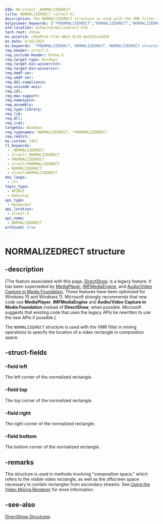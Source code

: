 ```yaml
---
UID: NS:strmif._NORMALIZEDRECT
title: NORMALIZEDRECT (strmif.h)
description: The NORMALIZEDRECT structure is used with the VMR filter in mixing operations to specify the location of a video rectangle in composition space.
helpviewer_keywords: ["*PNORMALIZEDRECT","NORMALIZEDRECT","NORMALIZEDRECT structure [DirectShow]","NORMALIZEDRECT2","PNORMALIZEDRECT","PNORMALIZEDRECT structure pointer [DirectShow]","dshow.normalizedrect","strmif/NORMALIZEDRECT","strmif/PNORMALIZEDRECT"]
old-location: dshow\normalizedrect.htm
tech.root: dshow
ms.assetid: c40a0feb-f33e-40e3-9c58-0a22d2aa1858
ms.date: 4/26/2023
ms.keywords: '*PNORMALIZEDRECT, NORMALIZEDRECT, NORMALIZEDRECT structure [DirectShow], NORMALIZEDRECT2, PNORMALIZEDRECT, PNORMALIZEDRECT structure pointer [DirectShow], dshow.normalizedrect, strmif/NORMALIZEDRECT, strmif/PNORMALIZEDRECT'
req.header: strmif.h
req.include-header: Dshow.h
req.target-type: Windows
req.target-min-winverclnt: 
req.target-min-winversvr: 
req.kmdf-ver: 
req.umdf-ver: 
req.ddi-compliance: 
req.unicode-ansi: 
req.idl: 
req.max-support: 
req.namespace: 
req.assembly: 
req.type-library: 
req.lib: 
req.dll: 
req.irql: 
targetos: Windows
req.typenames: NORMALIZEDRECT, *PNORMALIZEDRECT
req.redist: 
ms.custom: 19H1
f1_keywords:
 - _NORMALIZEDRECT
 - strmif/_NORMALIZEDRECT
 - PNORMALIZEDRECT
 - strmif/PNORMALIZEDRECT
 - NORMALIZEDRECT
 - strmif/NORMALIZEDRECT
dev_langs:
 - c++
topic_type:
 - APIRef
 - kbSyntax
api_type:
 - HeaderDef
api_location:
 - strmif.h
api_name:
 - NORMALIZEDRECT
archived: true
---
```


# NORMALIZEDRECT structure


## -description

\[The feature associated with this page, [DirectShow](/windows/win32/directshow/directshow), is a legacy feature. It has been superseded by [MediaPlayer](/uwp/api/Windows.Media.Playback.MediaPlayer), [IMFMediaEngine](/windows/win32/api/mfmediaengine/nn-mfmediaengine-imfmediaengine), and [Audio/Video Capture in Media Foundation](/windows/win32/medfound/audio-video-capture-in-media-foundation). Those features have been optimized for Windows 10 and Windows 11. Microsoft strongly recommends that new code use **MediaPlayer**, **IMFMediaEngine** and **Audio/Video Capture in Media Foundation** instead of **DirectShow**, when possible. Microsoft suggests that existing code that uses the legacy APIs be rewritten to use the new APIs if possible.\]

The <code>NORMALIZEDRECT</code> structure is used with the VMR filter in mixing operations to specify the location of a video rectangle in composition space.

## -struct-fields

### -field left

The left corner of the normalized rectangle.

### -field top

The top corner of the normalized rectangle.

### -field right

The right corner of the normalized rectangle.

### -field bottom

The bottom corner of the normalized rectangle.

## -remarks

This structure is used in methods involving "composition space," which refers to the visible video rectangle, as well as the offscreen space necessary to contain rectangles from secondary streams. See <a href="/windows/desktop/DirectShow/using-the-video-mixing-renderer">Using the Video Mixing Renderer</a> for more information.

## -see-also

<a href="/windows/desktop/DirectShow/directshow-structures">DirectShow Structures</a>